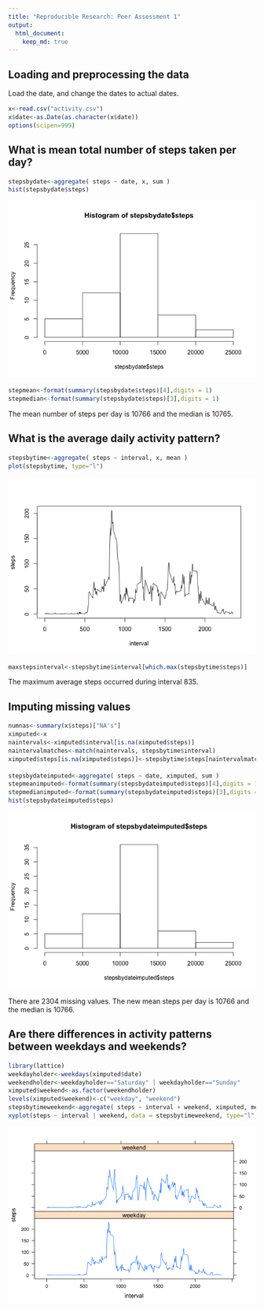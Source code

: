 ```yaml
---
title: "Reproducible Research: Peer Assessment 1"
output: 
  html_document:
    keep_md: true
---
```



## Loading and preprocessing the data
Load the date, and change the dates to actual dates.

```r
x<-read.csv("activity.csv")
x$date<-as.Date(as.character(x$date))
options(scipen=999)
```

## What is mean total number of steps taken per day?


```r
stepsbydate<-aggregate( steps ~ date, x, sum )
hist(stepsbydate$steps)
```

![](PA1_template_files/figure-html/unnamed-chunk-2-1.png)<!-- -->

```r
stepmean<-format(summary(stepsbydate$steps)[4],digits = 1)
stepmedian<-format(summary(stepsbydate$steps)[3],digits = 1)
```

The mean number of steps per day is 10766 and the median is 10765.

## What is the average daily activity pattern?


```r
stepsbytime<-aggregate( steps ~ interval, x, mean )
plot(stepsbytime, type="l")
```

![](PA1_template_files/figure-html/unnamed-chunk-3-1.png)<!-- -->

```r
maxstepsinterval<-stepsbytime$interval[which.max(stepsbytime$steps)]
```
The maximum average steps occurred during interval 835.

## Imputing missing values


```r
numnas<-summary(x$steps)["NA's"]
ximputed<-x
naintervals<-ximputed$interval[is.na(ximputed$steps)]
naintervalmatches<-match(naintervals, stepsbytime$interval)
ximputed$steps[is.na(ximputed$steps)]<-stepsbytime$steps[naintervalmatches]

stepsbydateimputed<-aggregate( steps ~ date, ximputed, sum )
stepmeanimputed<-format(summary(stepsbydateimputed$steps)[4],digits = 1)
stepmedianimputed<-format(summary(stepsbydateimputed$steps)[3],digits = 1)
hist(stepsbydateimputed$steps)
```

![](PA1_template_files/figure-html/unnamed-chunk-4-1.png)<!-- -->

There are 2304 missing values.
The new mean steps per day is 10766 and the median is 10766. 

## Are there differences in activity patterns between weekdays and weekends?

```r
library(lattice)
weekdayholder<-weekdays(ximputed$date)
weekendholder<-weekdayholder=="Saturday" | weekdayholder=="Sunday"
ximputed$weekend<-as.factor(weekendholder)
levels(ximputed$weekend)<-c("weekday", "weekend")
stepsbytimeweekend<-aggregate( steps ~ interval + weekend, ximputed, mean )
xyplot(steps ~ interval | weekend, data = stepsbytimeweekend, type="l", layout=c(1,2))
```

![](PA1_template_files/figure-html/unnamed-chunk-5-1.png)<!-- -->

